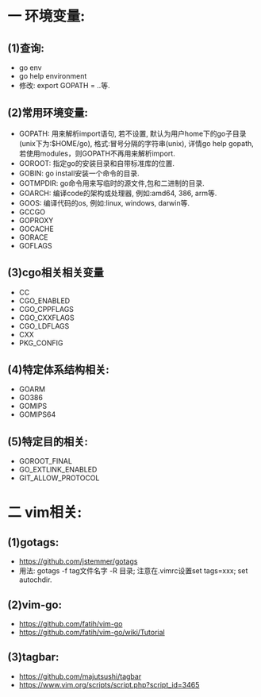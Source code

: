# 一 环境变量:
## (1)查询:
- go env
- go help environment
- 修改: export GOPATH = ..等.

## (2)常用环境变量:
- GOPATH: 用来解析import语句, 若不设置, 默认为用户home下的go子目录(unix下为:$HOME/go), 格式:冒号分隔的字符串(unix), 详情go help gopath,  若使用modules，则GOPATH不再用来解析import.
- GOROOT: 指定go的安装目录和自带标准库的位置.
- GOBIN: go install安装一个命令的目录.
- GOTMPDIR: go命令用来写临时的源文件,包和二进制的目录.
- GOARCH: 编译code的架构或处理器, 例如:amd64, 386, arm等.
- GOOS: 编译代码的os, 例如:linux, windows, darwin等.
- GCCGO
- GOPROXY
- GOCACHE
- GORACE
- GOFLAGS

## (3)cgo相关相关变量
- CC
- CGO_ENABLED
- CGO_CPPFLAGS
- CGO_CXXFLAGS
- CGO_LDFLAGS
- CXX
- PKG_CONFIG

## (4)特定体系结构相关:
- GOARM
- GO386
- GOMIPS
- GOMIPS64

## (5)特定目的相关:
- GOROOT_FINAL
- GO_EXTLINK_ENABLED
- GIT_ALLOW_PROTOCOL

# 二 vim相关:
## (1)gotags:
- https://github.com/jstemmer/gotags
- 用法: gotags -f tag文件名字 -R 目录; 注意在.vimrc设置set tags=xxx; set autochdir.

## (2)vim-go:
- https://github.com/fatih/vim-go
- https://github.com/fatih/vim-go/wiki/Tutorial

## (3)tagbar:
- https://github.com/majutsushi/tagbar
- https://www.vim.org/scripts/script.php?script_id=3465
